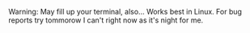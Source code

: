 Warning: May fill up your terminal, also... Works best in Linux. For bug reports try tommorow I can't right now as it's night for me.
